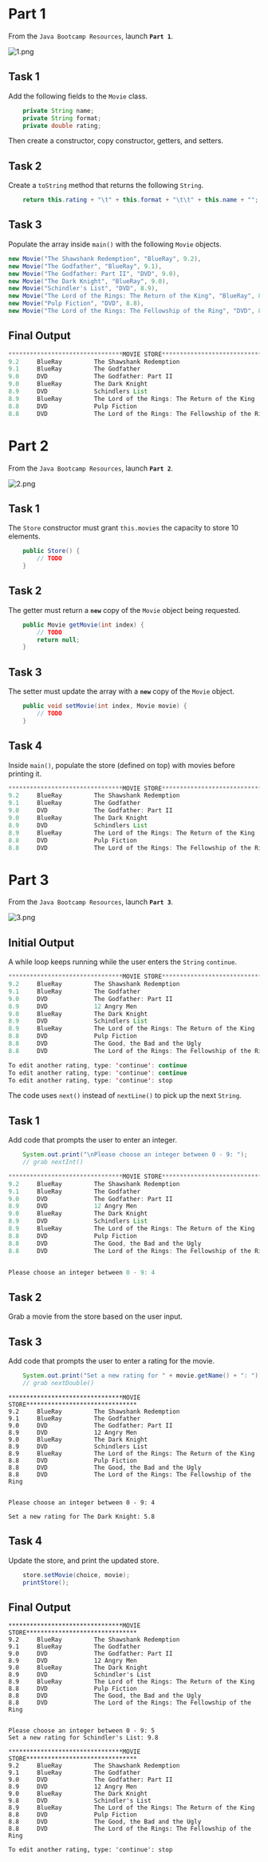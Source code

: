 # Part 1

From the `Java Bootcamp Resources`, launch **`Part 1`**.

![1.png](https://firebasestorage.googleapis.com/v0/b/learnthepart-75aed.appspot.com/o/images%2F995797a5-9b4c-4d77-a8f9-9c2b364e7f85?alt=media&token=ebf6ecea-753a-47e1-a694-0964cf811716)

## Task 1

Add the following fields to the `Movie` class.
```java
    private String name;
    private String format;
    private double rating;
```
Then create a constructor, copy constructor, getters, and setters.

## Task 2

Create a `toString` method that returns the following `String`.
```java
    return this.rating + "\t" + this.format + "\t\t" + this.name + "";
```

## Task 3

Populate the array inside `main()` with the following `Movie` objects.
```java
new Movie("The Shawshank Redemption", "BlueRay", 9.2),
new Movie("The Godfather", "BlueRay", 9.1),
new Movie("The Godfather: Part II", "DVD", 9.0),
new Movie("The Dark Knight", "BlueRay", 9.0),
new Movie("Schindler's List", "DVD", 8.9),
new Movie("The Lord of the Rings: The Return of the King", "BlueRay", 8.9),
new Movie("Pulp Fiction", "DVD", 8.8),
new Movie("The Lord of the Rings: The Fellowship of the Ring", "DVD", 8.8)
```

## Final Output

```java
********************************MOVIE STORE*******************************
9.2     BlueRay         The Shawshank Redemption
9.1     BlueRay         The Godfather
9.0     DVD             The Godfather: Part II
9.0     BlueRay         The Dark Knight
8.9     DVD             Schindlers List
8.9     BlueRay         The Lord of the Rings: The Return of the King
8.8     DVD             Pulp Fiction
8.8     DVD             The Lord of the Rings: The Fellowship of the Ring
```

# Part 2

From the `Java Bootcamp Resources`, launch **`Part 2`**.

![2.png](https://firebasestorage.googleapis.com/v0/b/learnthepart-75aed.appspot.com/o/images%2F4d714b6a-ae3f-4d16-8b31-70134b6710f6?alt=media&token=dd553cd9-af91-4185-b764-d504c82f628d)

## Task 1

The `Store` constructor must grant `this.movies` the capacity to store 10 elements.

```java
    public Store() {
        // TODO
    }
```
## Task 2

The getter must return a **`new`** copy of the `Movie` object being requested.

```java
    public Movie getMovie(int index) {
        // TODO 
        return null;
    }
```

## Task 3

The setter must update the array with a **`new`** copy of the `Movie` object.

```java
    public void setMovie(int index, Movie movie) {
        // TODO 
    }
```

## Task 4

Inside `main()`, populate the store (defined on top) with movies before printing it.

```java
********************************MOVIE STORE*******************************
9.2     BlueRay         The Shawshank Redemption
9.1     BlueRay         The Godfather
9.0     DVD             The Godfather: Part II
9.0     BlueRay         The Dark Knight
8.9     DVD             Schindlers List
8.9     BlueRay         The Lord of the Rings: The Return of the King
8.8     DVD             Pulp Fiction
8.8     DVD             The Lord of the Rings: The Fellowship of the Ring
```

# Part 3

From the `Java Bootcamp Resources`, launch **`Part 3`**.

![3.png](https://firebasestorage.googleapis.com/v0/b/learnthepart-75aed.appspot.com/o/images%2Fb482a4c6-07ab-4d4b-94a6-f3f2f662d3ea?alt=media&token=fdb5d33b-1e9f-412f-9353-e2a54e897162)

## Initial Output

A while loop keeps running while the user enters the `String` `continue`.

```java
********************************MOVIE STORE*******************************
9.2     BlueRay         The Shawshank Redemption
9.1     BlueRay         The Godfather
9.0     DVD             The Godfather: Part II
8.9     DVD             12 Angry Men
9.0     BlueRay         The Dark Knight
8.9     DVD             Schindlers List
8.9     BlueRay         The Lord of the Rings: The Return of the King
8.8     DVD             Pulp Fiction
8.8     DVD             The Good, the Bad and the Ugly
8.8     DVD             The Lord of the Rings: The Fellowship of the Ring

To edit another rating, type: 'continue': continue
To edit another rating, type: 'continue': continue
To edit another rating, type: 'continue': stop
```
The code uses `next()` instead of `nextLine()` to pick up the next `String`.

## Task 1

Add code that prompts the user to enter an integer.
```java
    System.out.print("\nPlease choose an integer between 0 - 9: ");
    // grab nextInt()
```

```java
********************************MOVIE STORE*******************************
9.2     BlueRay         The Shawshank Redemption
9.1     BlueRay         The Godfather
9.0     DVD             The Godfather: Part II
8.9     DVD             12 Angry Men
9.0     BlueRay         The Dark Knight
8.9     DVD             Schindlers List
8.9     BlueRay         The Lord of the Rings: The Return of the King
8.8     DVD             Pulp Fiction
8.8     DVD             The Good, the Bad and the Ugly
8.8     DVD             The Lord of the Rings: The Fellowship of the Ring


Please choose an integer between 0 - 9: 4
```
## Task 2

Grab a movie from the store based on the user input.

## Task 3

Add code that prompts the user to enter a rating for the movie.

```java
    System.out.print("Set a new rating for " + movie.getName() + ": ");
    // grab nextDouble()
```

```
********************************MOVIE STORE*******************************
9.2     BlueRay         The Shawshank Redemption
9.1     BlueRay         The Godfather
9.0     DVD             The Godfather: Part II
8.9     DVD             12 Angry Men
9.0     BlueRay         The Dark Knight
8.9     DVD             Schindlers List
8.9     BlueRay         The Lord of the Rings: The Return of the King
8.8     DVD             Pulp Fiction
8.8     DVD             The Good, the Bad and the Ugly
8.8     DVD             The Lord of the Rings: The Fellowship of the Ring


Please choose an integer between 0 - 9: 4

Set a new rating for The Dark Knight: 5.8
```

## Task 4

Update the store, and print the updated store.

```java
    store.setMovie(choice, movie);
    printStore();
```

## Final Output

```
********************************MOVIE STORE*******************************
9.2     BlueRay         The Shawshank Redemption
9.1     BlueRay         The Godfather
9.0     DVD             The Godfather: Part II
8.9     DVD             12 Angry Men
9.0     BlueRay         The Dark Knight
8.9     DVD             Schindler's List
8.9     BlueRay         The Lord of the Rings: The Return of the King
8.8     DVD             Pulp Fiction
8.8     DVD             The Good, the Bad and the Ugly
8.8     DVD             The Lord of the Rings: The Fellowship of the Ring


Please choose an integer between 0 - 9: 5
Set a new rating for Schindler's List: 9.8

********************************MOVIE STORE*******************************
9.2     BlueRay         The Shawshank Redemption
9.1     BlueRay         The Godfather
9.0     DVD             The Godfather: Part II
8.9     DVD             12 Angry Men
9.0     BlueRay         The Dark Knight
9.8     DVD             Schindler's List
8.9     BlueRay         The Lord of the Rings: The Return of the King
8.8     DVD             Pulp Fiction
8.8     DVD             The Good, the Bad and the Ugly
8.8     DVD             The Lord of the Rings: The Fellowship of the Ring

To edit another rating, type: 'continue': stop
```
